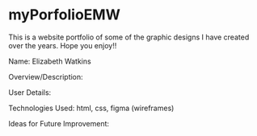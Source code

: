 # myPorfolioEMW
This is a website portfolio of some of the graphic designs I have created over the years. Hope you enjoy!!

Name: Elizabeth Watkins

Overview/Description:

User Details:

Technologies Used: html, css, figma (wireframes)

Ideas for Future Improvement:


